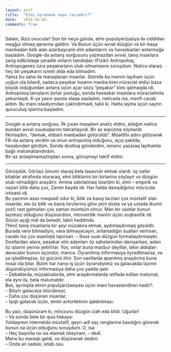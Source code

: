 ```yaml
---
layout: post
title:  "Elmi öyrənmək nəyə lazımdır?"
date:   2016-04-05
comments: True
---
```


Salam, Əziz oxucular!
Son bir neçə gündə, elmi-populyarizasiya ilə ciddidən məşğul olmaq qərarına gəldim. Və Bunun üçün əvvəl düzgün və bir-başa mənbədən bilik alan azərbaycanlı elm adamlarını və həvəskarları axtarmağa başladım. Google-da axtarış sorğusunu yazmazdan əvvəl, tanış insanlara zəng edib/əlaqə yaradıb onların tanıdıqları (Fiziki) Antropoloq, Antropogenez üzrə peşəkarların olub-olmamasını soruşdum. Nəticə olaraq heç bir peşəkarın ismini əldə edə bilmədim.</br>
Yalnız bu sahə ilə maraqlanan insanlar. Əslində bu mənim layihəm üçün uyğun ola bilərdi, sadəcə peşəkar insanın mənbə kimi müraciət etdiyi baza böyük olduğundan axtarış üçün açar sözü “peşəkar” kimi qalmaqda idi.</br>
Antropoloq tanışların (orta) yoxluğu, sonda həvəskar insanlara müraciətimlə yekunlaşdı. 6-ya yaxın şəxslə əlaqə saxladım, nəticədə isə, mənfi cavab aldım. Bu məni istədiyimdən çəkindirmədi, təbii ki. Hətta layihə üçün saytın quruculuq işlərinə başladım.</br>
***
Google-a axtarış sorğusu. İlk çıxan məqaləni analiz etdim, aldığım nəticə bundan əvvəl oxuduqlarımı təkrarlayırdı. Bir az eqoizmə söykənib fikirləşdim, “dəmək, etibarlı mənbədən götürülüb”. Müəllifin adını götürərək FB-da axtarış verdim və onun antropoloq olduğunu, açıq şəkildə, hesabından gördüm. Sonda dostluq göndərdim, ismarıc yazaraq layihəmlə bağlı məlumatlandırdım.</br>
Bir-az anlaşılmamazlıqdan sonra, görüşməyi təklif etdim.</br>
***
Görüşdük. Görüşü ümumi olaraq belə təsəvvür etmək olardı: üç nəfər kitablar ətrafında oturaraq, elmi biliklərini bir-birlərinə söyləyir və düzgün olub-olmadığını araşdırır. Amma xatırlatmaq istərdim ki, elmi – empirik və nəzəri bilik daha çox, Zamin bəydə idi. Hər halda danışdığımız mövzuda ixtisaslı idi.</br>
Bu yazımın əsas məqsədi odur ki, bilik və baxış tərzləri çox müxtəlif olan insanlar, elə öz bilik və baxış tərzlərinə görə yeni dosta və ya ustada (kumir yox!) rast gəlmələri çox zaman mümkün olmur. Mən bir vaxtlar bunun lazımsız olduğunu düşünürdüm, introvertlik mənim üçün xoşbəxtlik idi. Sözün açığı indi də belədir, lakin həddində.</br>
(Yeni) tanış insanlarla bir şeyi müzakirə etmək, aydınlaşdırmaq gözəldir. Burada verə bilmədiyin, verə bilməyəcəyin, anlamadığın sualları verirsən, cavabı isə çox asanlıqla tapırsan. – Əsas sualı düzgün formalaşdırmaqdır.</br>
Dostlardan əlavə, peşəkar elm adamları öz sahələrindən danışarkən, əslən öz işlərini yerinə yetirirlər. Yox, onlar buna məcbur deyillər, lakin aldıqları dərəcələr bunun üçündür, məncə. Öyrənilmiş informasiya öyrədilməzsə, və ya işlədilməzsə, öz gücünü itirir. 
Son vaxtlarda aparılmış araşdırma buna misal ola bilər. Bizim hər hansı iş üçün öyrəndiyimiz və gələcəkdə lazımlı düşündüyümüz informasiya daha çox yadda qalır.</br>
–	Debatlarda, müzakirələrdə, elmi araşdırmalarda istifadə edilən məlumat, elə eyni ilə, belə məlumatdır.</br>
Bəs, ayrılıqda elmin populyarizasiyası üçün məni həvəsləndirən nədir?:</br>
–	Biliyin gələcəyə ötürülməsi;</br>
–	Daha çox düşünən insanlar;</br>
–	İşıqlı gələcək üçün, elmin avtoritetinin qaldırılması.</br>

Bu yazı, düşünürəm ki, mövzunu düzgün izah edə bildi. Uğurlar!</br>
– Və sonda belə bir qısa hekayə:</br>
Yoldaşımın internetdə müxtəlif, qeyri-adi saç rənglərinə baxdığını görərək bunun nə üçün olduğunu soruşdum. O, isə:</br>
–	Heç başımla nə isə eləmək istəyirəm, – dedi.</br>
Mənə bu maraqlı gəldi, və düşünərək dedim:</br>
–	Onda ən sadəsi, kitab oxu.</br>
